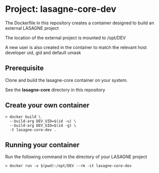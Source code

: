 # Project: lasagne-core-dev

The Dockerfile in this repository creates a container designed to build an external LASAGNE project

The location of the external project is mounted to /opt/DEV

A new user is also created in the container to match the relevant host developer uid, gid and default umask

## Prerequisite

Clone and build the lasagne-core container on your system.

See the __lasagne-core__ directory in this repository

## Create your own container

```
> docker build \
  --build-arg DEV_UID=$(id -u) \
  --build-arg DEV_GID=$(id -g) \
  -t lasagne-core-dev .
```

## Running your container

Run the following command in the directory of your LASAGNE project

```
> docker run -v $(pwd):/opt/DEV --rm -it lasagne-core-dev
```
